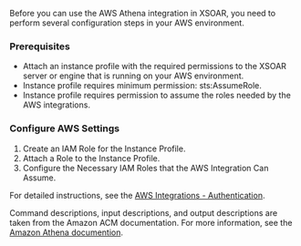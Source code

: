 Before you can use the AWS Athena integration in XSOAR, you need to perform several configuration steps in your AWS environment.

### Prerequisites
- Attach an instance profile with the required permissions to the XSOAR server or engine that is running 
on your AWS environment.
- Instance profile requires minimum permission: sts:AssumeRole.
- Instance profile requires permission to assume the roles needed by the AWS integrations.

### Configure AWS Settings
1. Create an IAM Role for the Instance Profile.
2. Attach a Role to the Instance Profile.
3. Configure the Necessary IAM Roles that the AWS Integration Can Assume.

For detailed instructions, see the [AWS Integrations - Authentication](https://xsoar.pan.dev/docs/reference/articles/aws-integrations---authentication).

Command descriptions, input descriptions, and output descriptions are taken from the Amazon ACM documentation. For more information, see the [Amazon Athena documention](https://boto3.amazonaws.com/v1/documentation/api/latest/reference/services/athena.html).
